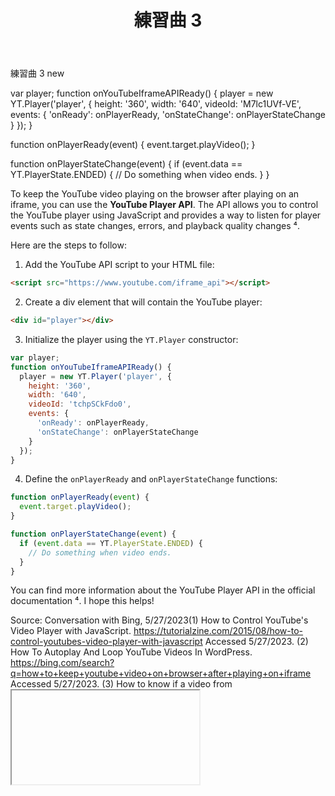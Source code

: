 ﻿---
title: 練習曲 3
---
<script src="assets/js/script.js"></script>

練習曲 3 new

<script src="https://www.youtube.com/iframe_api"></script>
<div id="player"></div>

var player;
function onYouTubeIframeAPIReady() {
  player = new YT.Player('player', {
    height: '360',
    width: '640',
    videoId: 'M7lc1UVf-VE',
    events: {
      'onReady': onPlayerReady,
      'onStateChange': onPlayerStateChange
    }
  });
}

function onPlayerReady(event) {
  event.target.playVideo();
}

function onPlayerStateChange(event) {
  if (event.data == YT.PlayerState.ENDED) {
    // Do something when video ends.
  }
}

To keep the YouTube video playing on the browser after playing on an iframe, you can use the **YouTube Player API**. The API allows you to control the YouTube player using JavaScript and provides a way to listen for player events such as state changes, errors, and playback quality changes ⁴. 

Here are the steps to follow:

1. Add the YouTube API script to your HTML file:

```html
<script src="https://www.youtube.com/iframe_api"></script>
```

2. Create a div element that will contain the YouTube player:

```html
<div id="player"></div>
```

3. Initialize the player using the `YT.Player` constructor:

```javascript
var player;
function onYouTubeIframeAPIReady() {
  player = new YT.Player('player', {
    height: '360',
    width: '640',
    videoId: 'tchpSCkFdo0',
    events: {
      'onReady': onPlayerReady,
      'onStateChange': onPlayerStateChange
    }
  });
}
```

4. Define the `onPlayerReady` and `onPlayerStateChange` functions:

```javascript
function onPlayerReady(event) {
  event.target.playVideo();
}

function onPlayerStateChange(event) {
  if (event.data == YT.PlayerState.ENDED) {
    // Do something when video ends.
  }
}
```

You can find more information about the YouTube Player API in the official documentation ⁴. I hope this helps!

Source: Conversation with Bing, 5/27/2023(1) How to Control YouTube's Video Player with JavaScript. https://tutorialzine.com/2015/08/how-to-control-youtubes-video-player-with-javascript Accessed 5/27/2023.
(2) How To Autoplay And Loop YouTube Videos In WordPress. https://bing.com/search?q=how+to+keep+youtube+video+on+browser+after+playing+on+iframe Accessed 5/27/2023.
(3) How to know if a video from <iframe> is playing (youtube AND vimeo). https://stackoverflow.com/questions/57452123/how-to-know-if-a-video-from-iframe-is-playing-youtube-and-vimeo Accessed 5/27/2023.
(4) Embedded YouTube video keep playing on closed container. https://stackoverflow.com/questions/33359692/embedded-youtube-video-keep-playing-on-closed-container Accessed 5/27/2023.
(5) How to embed an autoplaying YouTube video in an iframe?. https://stackoverflow.com/questions/7281765/how-to-embed-an-autoplaying-youtube-video-in-an-iframe Accessed 5/27/2023.
(6) Play videos with iframe in html - Stack Overflow. https://stackoverflow.com/questions/37664896/play-videos-with-iframe-in-html Accessed 5/27/2023.

Yes, you can add JavaScript to Markdown GitHub pages. You can embed any HTML in your Markdown files so you can also embed script tags ¹. Here are the steps to follow:

1. Create a new repository on GitHub.
2. Create a new file called `index.md` in the root directory of your repository.
3. Add your Markdown content to the `index.md` file.
4. Add a script tag to the Markdown file to include your JavaScript code:

```html
<script src="path/to/your/script.js"></script>
```

5. Commit your changes and push them to GitHub.
6. Go to the Settings tab of your repository and scroll down to the GitHub Pages section.
7. Select the branch you want to use for your GitHub Pages site (usually `main` or `master`) and click Save.
8. Your site should now be live at `https://<username>.github.io/<repository-name>/`.

You can find more information about using JavaScript with GitHub Pages in the official documentation ¹. I hope this helps!

Source: Conversation with Bing, 5/27/2023(1) JavaScript and jQuery on GitHub pages - Code Maven. https://code-maven.com/javascript-on-github-pages Accessed 5/27/2023.
(2) Embed JavaScript in GitHub README.md - Stack Overflow. https://stackoverflow.com/questions/21340803/embed-javascript-in-github-readme-md Accessed 5/27/2023.
(3) javascript - How to make GitHub Pages Markdown support mermaid diagram .... https://stackoverflow.com/questions/53883747/how-to-make-github-pages-markdown-support-mermaid-diagram Accessed 5/27/2023.
(4) javascript - Add script tag to markdown file - Stack Overflow. https://stackoverflow.com/questions/58065939/add-script-tag-to-markdown-file Accessed 5/27/2023.
